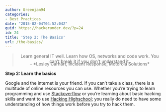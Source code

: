 ```yaml
---
author: Greenjam94
categories:
- Best Practices
date: "2015-02-04T04:52:04Z"
guid: https://hackerunder.dev/?p=24
id: 24
title: 'Step 2: The Basics'
url: /the-basics/
---
```


> <div class="post_title medium" style="text-align: center; height: 25px;"><span class="quote">Learn general IT well. Learn how OS, networks and code work. You can’t break it if you don’t understand it.  
> </span></div><div class="post_body" style="text-align: center;">– *Lesley Carhart, Incident Response, Motorola Solutions*</div>

**Step 2: Learn the basics**

Google and the internet is your friend. If you can’t take a class, there is a multitude of online resources you can use. Whether you’re trying to learn programming and use [Stackoverflow](http://www.stackoverflow.com/ "Stack Overflow") or you’re learning about basic hacking skills and want to use [Hacking Highschool](http://www.hackinghighschool.org/ "Hacking Highschool"); you really do need to have some understanding of how things work before you try to hack them.